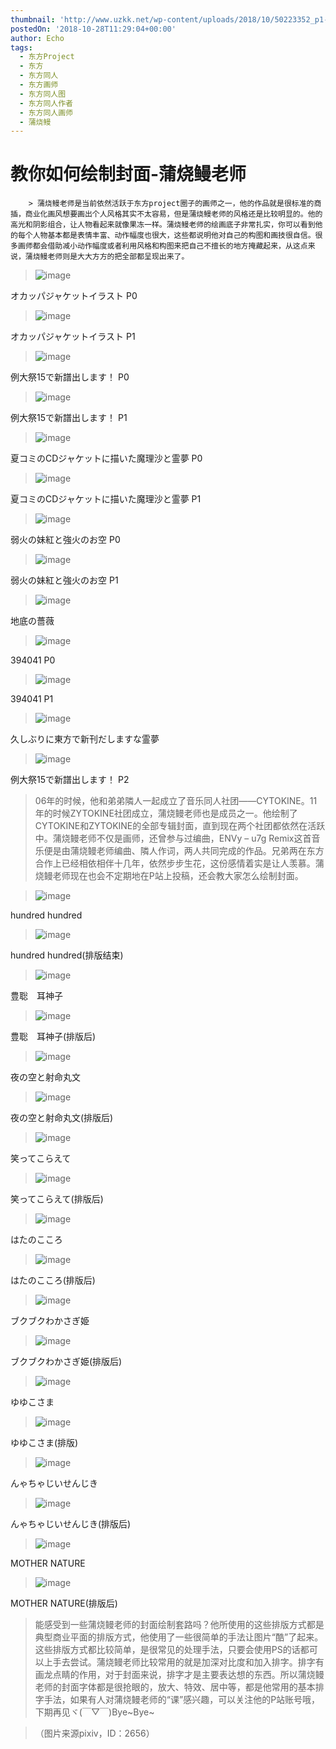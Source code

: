 ```yaml
---
thumbnail: 'http://www.uzkk.net/wp-content/uploads/2018/10/50223352_p1-825x510.png'
postedOn: '2018-10-28T11:29:04+00:00'
author: Echo
tags:
  - 东方Project
  - 东方
  - 东方同人
  - 东方画师
  - 东方同人图
  - 东方同人作者
  - 东方同人画师
  - 蒲烧鳗
---
```


# 教你如何绘制封面-蒲烧鳗老师

		> 蒲烧鳗老师是当前依然活跃于东方project圈子的画师之一，他的作品就是很标准的商插，商业化画风想要画出个人风格其实不太容易，但是蒲烧鳗老师的风格还是比较明显的。他的高光和阴影组合，让人物看起来就像果冻一样。蒲烧鳗老师的绘画底子非常扎实，你可以看到他的每个人物基本都是表情丰富、动作幅度也很大，这些都说明他对自己的构图和画技很自信。很多画师都会借助减小动作幅度或者利用风格和构图来把自己不擅长的地方掩藏起来，从这点来说，蒲烧鳗老师则是大大方方的把全部都呈现出来了。

> 

> ![image](http://www.uzkk.net/wp-content/uploads/2018/10/62776275-878x1024.png)

オカッパジャケットイラスト P0

> ![image](http://www.uzkk.net/wp-content/uploads/2018/10/62776275_p1-878x1024.png)

オカッパジャケットイラスト P1

> ![image](http://www.uzkk.net/wp-content/uploads/2018/10/68534949_p0.png)

例大祭15で新譜出します！ P0

> ![image](http://www.uzkk.net/wp-content/uploads/2018/10/68534949_p1.png)

例大祭15で新譜出します！ P1

> ![image](http://www.uzkk.net/wp-content/uploads/2018/10/59215684_p0.png)

夏コミのCDジャケットに描いた魔理沙と霊夢 P0

> ![image](http://www.uzkk.net/wp-content/uploads/2018/10/59215684_p1.png)

夏コミのCDジャケットに描いた魔理沙と霊夢 P1

> ![image](http://www.uzkk.net/wp-content/uploads/2018/10/60607847_p0-904x1024.png)

弱火の妹紅と強火のお空 P0

> ![image](http://www.uzkk.net/wp-content/uploads/2018/10/60607847_p1.png)

弱火の妹紅と強火のお空 P1

> ![image](http://www.uzkk.net/wp-content/uploads/2018/10/12368542_p0-901x1024.jpg)

地底の薔薇

> ![image](http://www.uzkk.net/wp-content/uploads/2018/10/54249206_p0.png)

394041 P0

> ![image](http://www.uzkk.net/wp-content/uploads/2018/10/54249206_p2.png)

394041 P1

> ![image](http://www.uzkk.net/wp-content/uploads/2018/10/56711247_p0-732x1024.jpg)

久しぶりに東方で新刊だしますな霊夢

> ![image](http://www.uzkk.net/wp-content/uploads/2018/10/68534949_p2.png)

例大祭15で新譜出します！ P2

> 06年的时候，他和弟弟隣人一起成立了音乐同人社团——CYTOKINE。11年的时候ZYTOKINE社团成立，蒲烧鳗老师也是成员之一。他绘制了CYTOKINE和ZYTOKINE的全部专辑封面，直到现在两个社团都依然在活跃中。蒲烧鳗老师不仅是画师，还曾参与过编曲，ENVy – u7g Remix这首音乐便是由蒲烧鳗老师编曲、隣人作词，两人共同完成的作品。兄弟两在东方合作上已经相依相伴十几年，依然步步生花，这份感情着实是让人羡慕。蒲烧鳗老师现在也会不定期地在P站上投稿，还会教大家怎么绘制封面。

> ![image](http://www.uzkk.net/wp-content/uploads/2018/10/50223352_p0-878x1024.png)

hundred hundred

> ![image](http://www.uzkk.net/wp-content/uploads/2018/10/50223352_p1-878x1024.png)

hundred hundred(排版结束)

> ![image](http://www.uzkk.net/wp-content/uploads/2018/10/24132064_p2-612x1024.jpg)

豊聡　耳神子

> ![image](http://www.uzkk.net/wp-content/uploads/2018/10/24132064_p1-731x1024.jpg)

豊聡　耳神子(排版后)

> ![image](http://www.uzkk.net/wp-content/uploads/2018/10/47810453_p0.jpg)

夜の空と射命丸文

> ![image](http://www.uzkk.net/wp-content/uploads/2018/10/47810453_p1.jpg)

夜の空と射命丸文(排版后)

> ![image](http://www.uzkk.net/wp-content/uploads/2018/10/18584085_p1-933x1024.jpg)

笑ってこらえて

> ![image](http://www.uzkk.net/wp-content/uploads/2018/10/18584085_p2.jpg)

笑ってこらえて(排版后)

> ![image](http://www.uzkk.net/wp-content/uploads/2018/10/45692125_p0-860x1024.jpg)

はたのこころ

> ![image](http://www.uzkk.net/wp-content/uploads/2018/10/45692125_p1-1024x860.jpg)

はたのこころ(排版后)

> ![image](http://www.uzkk.net/wp-content/uploads/2018/10/56536942_p0.png)

ブクブクわかさぎ姫

> ![image](http://www.uzkk.net/wp-content/uploads/2018/10/56536942_p1-875x1024.png)

ブクブクわかさぎ姫(排版后)

> ![image](http://www.uzkk.net/wp-content/uploads/2018/10/56624446_p0.png)

ゆゆこさま

> ![image](http://www.uzkk.net/wp-content/uploads/2018/10/56624446_p1.png)

ゆゆこさま(排版)

> ![image](http://www.uzkk.net/wp-content/uploads/2018/10/40565656_p1.jpg)

んゃちゃじいせんじき

> ![image](http://www.uzkk.net/wp-content/uploads/2018/10/40565656_p0.jpg)

んゃちゃじいせんじき(排版后)

> ![image](http://www.uzkk.net/wp-content/uploads/2018/10/43281180_p0.jpg)

MOTHER NATURE

> ![image](http://www.uzkk.net/wp-content/uploads/2018/10/43281180_p1.jpg)

MOTHER NATURE(排版后)

> 能感受到一些蒲烧鳗老师的封面绘制套路吗？他所使用的这些排版方式都是典型商业平面的排版方式，他使用了一些很简单的手法让图片“酷”了起来。这些排版方式都比较简单，是很常见的处理手法，只要会使用PS的话都可以上手去尝试。蒲烧鳗老师比较常用的就是加深对比度和加入排字。排字有画龙点睛的作用，对于封面来说，排字才是主要表达想的东西。所以蒲烧鳗老师的封面字体都是很抢眼的，放大、特效、居中等，都是他常用的基本排字手法，如果有人对蒲烧鳗老师的“课”感兴趣，可以关注他的P站账号哦，下期再见ヾ(￣▽￣)Bye~Bye~

> （图片来源pixiv，ID：2656）

	